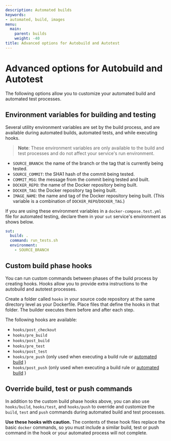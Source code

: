 ```yaml
---
description: Automated builds
keywords:
- automated, build, images
menu:
  main:
    parent: builds
    weight: -40
title: Advanced options for Autobuild and Autotest
---
```


# Advanced options for Autobuild and Autotest

The following options allow you to customize your automated build and automated test processes.

## Environment variables for building and testing

Several utility environment variables are set by the build process, and are
available during automated builds, automated tests, and while executing
hooks.

> **Note**: These environment variables are only available to the build and test
processes and do not affect your service's run environment.

* `SOURCE_BRANCH`: the name of the branch or the tag that is currently being tested.
* `SOURCE_COMMIT`: the SHA1 hash of the commit being tested.
* `COMMIT_MSG`: the message from the commit being tested and built.
* `DOCKER_REPO`: the name of the Docker repository being built.
* `DOCKER_TAG`: the Docker repository tag being built.
* `IMAGE_NAME`: the name and tag of the Docker repository being built. (This variable is a combination of `DOCKER_REPO`/`DOCKER_TAG`.)

If you are using these environment variables in a `docker-compose.test.yml` file
for automated testing, declare them in your `sut` service's environment as shows
below.

```yml
sut:
  build: .
  command: run_tests.sh
  environment:
    - SOURCE_BRANCH
```

## Custom build phase hooks

You can run custom commands between phases of the build process by creating
hooks. Hooks allow you to provide extra instructions to the autobuild and
autotest processes.

Create a folder called `hooks` in your source code repository at the same
directory level as your Dockerfile. Place files that define the hooks in that
folder. The builder executes them before and after each step.

The following hooks are available:

* `hooks/post_checkout`
* `hooks/pre_build`
* `hooks/post_build`
* `hooks/pre_test`
* `hooks/post_test`
* `hooks/pre_push` (only used when executing a build rule or [automated build](automated-build.md) )
* `hooks/post_push` (only used when executing a build rule or [automated build](automated-build.md) )


## Override build, test or push commands

In addition to the custom build phase hooks above, you can also use
`hooks/build`, `hooks/test`, and `hooks/push` to override and customize the
`build`, `test` and `push` commands during automated build and test processes.

**Use these hooks with caution.** The contents of these hook files replace the
basic `docker` commands, so you must include a similar build, test or push
command in the hook or your automated process will not complete.
